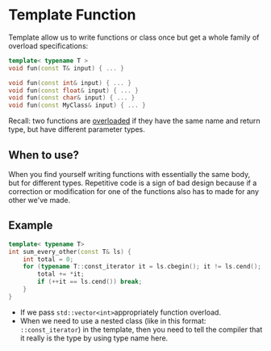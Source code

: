 # Template Function
Template allow us to write functions or class once but get a whole family of overload specifications:
```c++
template< typename T >
void fun(const T& input) { ... }

void fun(const int& input) { ... }
void fun(const float& input) { ... }
void fun(const char& input) { ... }
void fun(const MyClass& input) { ... }
```

Recall: two functions are [overloaded](Overloading.md#Function%20Overloading) if they have the same name and return type, but have different parameter types. 

## When to use?
When you find yourself writing functions with essentially the same body, but for different types.
Repetitive code is a sign of bad design because if a correction or modification for one of the functions also has to made for any other we've made. 

## Example 
```c++
template< typename T>
int sum_every_other(const T& ls) {
	int total = 0;
	for (typename T::const_iterator it = ls.cbegin(); it != ls.cend(); ++it) {
		total += *it;
		if (++it == ls.cend()) break;
	}
}
```
- If we pass `std::vector<int>`appropriately function overload. 
- When we need to use a nested class (like in this format: `::const_iterator`) in the template, then you need to tell the compiler that it really is the type by using type name here.